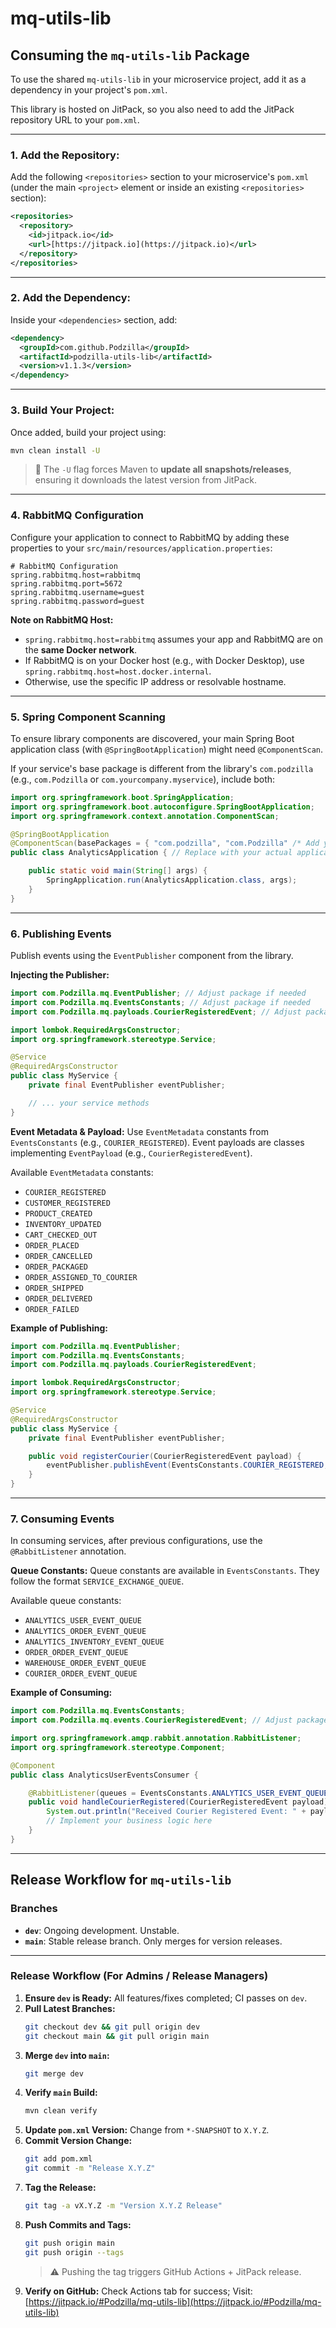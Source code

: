 # mq-utils-lib

## Consuming the `mq-utils-lib` Package

To use the shared `mq-utils-lib` in your microservice project, add it as a dependency in your project's `pom.xml`.

This library is hosted on JitPack, so you also need to add the JitPack repository URL to your `pom.xml`.

---

### 1. **Add the Repository:**

Add the following `<repositories>` section to your microservice's `pom.xml` (under the main `<project>` element or inside an existing `<repositories>` section):

```xml
<repositories>
  <repository>
    <id>jitpack.io</id>
    <url>[https://jitpack.io](https://jitpack.io)</url>
  </repository>
</repositories>
```
---

### 2. **Add the Dependency:**

Inside your `<dependencies>` section, add:

```xml
<dependency>
  <groupId>com.github.Podzilla</groupId>
  <artifactId>podzilla-utils-lib</artifactId>
  <version>v1.1.3</version>
</dependency>
```
---

### 3. **Build Your Project:**

Once added, build your project using:

```bash
mvn clean install -U
```

> 🧠 The `-U` flag forces Maven to **update all snapshots/releases**, ensuring it downloads the latest version from JitPack.

---

### 4. **RabbitMQ Configuration**

Configure your application to connect to RabbitMQ by adding these properties to your `src/main/resources/application.properties`:

```properties
# RabbitMQ Configuration
spring.rabbitmq.host=rabbitmq
spring.rabbitmq.port=5672
spring.rabbitmq.username=guest
spring.rabbitmq.password=guest
```

**Note on RabbitMQ Host:**
* `spring.rabbitmq.host=rabbitmq` assumes your app and RabbitMQ are on the **same Docker network**.
* If RabbitMQ is on your Docker host (e.g., with Docker Desktop), use `spring.rabbitmq.host=host.docker.internal`.
* Otherwise, use the specific IP address or resolvable hostname.

---

### 5. **Spring Component Scanning**

To ensure library components are discovered, your main Spring Boot application class (with `@SpringBootApplication`) might need `@ComponentScan`.

If your service's base package is different from the library's `com.podzilla` (e.g., `com.Podzilla` or `com.yourcompany.myservice`), include both:

```java
import org.springframework.boot.SpringApplication;
import org.springframework.boot.autoconfigure.SpringBootApplication;
import org.springframework.context.annotation.ComponentScan;

@SpringBootApplication
@ComponentScan(basePackages = { "com.podzilla", "com.Podzilla" /* Add your service's base package here if different */ })
public class AnalyticsApplication { // Replace with your actual application class name

    public static void main(String[] args) {
        SpringApplication.run(AnalyticsApplication.class, args);
    }
}
```

---

### 6. **Publishing Events**

Publish events using the `EventPublisher` component from the library.

**Injecting the Publisher:**

```java
import com.Podzilla.mq.EventPublisher; // Adjust package if needed
import com.Podzilla.mq.EventsConstants; // Adjust package if needed
import com.Podzilla.mq.payloads.CourierRegisteredEvent; // Adjust package if needed

import lombok.RequiredArgsConstructor;
import org.springframework.stereotype.Service;

@Service
@RequiredArgsConstructor
public class MyService {
    private final EventPublisher eventPublisher;

    // ... your service methods
}
```

**Event Metadata & Payload:**
Use `EventMetadata` constants from `EventsConstants` (e.g., `COURIER_REGISTERED`). Event payloads are classes implementing `EventPayload` (e.g., `CourierRegisteredEvent`).

Available `EventMetadata` constants:
* `COURIER_REGISTERED`
* `CUSTOMER_REGISTERED`
* `PRODUCT_CREATED`
* `INVENTORY_UPDATED`
* `CART_CHECKED_OUT`
* `ORDER_PLACED`
* `ORDER_CANCELLED`
* `ORDER_PACKAGED`
* `ORDER_ASSIGNED_TO_COURIER`
* `ORDER_SHIPPED`
* `ORDER_DELIVERED`
* `ORDER_FAILED`

**Example of Publishing:**

```java
import com.Podzilla.mq.EventPublisher;
import com.Podzilla.mq.EventsConstants;
import com.Podzilla.mq.payloads.CourierRegisteredEvent;

import lombok.RequiredArgsConstructor;
import org.springframework.stereotype.Service;

@Service
@RequiredArgsConstructor
public class MyService {
    private final EventPublisher eventPublisher;

    public void registerCourier(CourierRegisteredEvent payload) {
        eventPublisher.publishEvent(EventsConstants.COURIER_REGISTERED, payload);
    }
}
```

---

### 7. **Consuming Events**

In consuming services, after previous configurations, use the `@RabbitListener` annotation.

**Queue Constants:**
Queue constants are available in `EventsConstants`. They follow the format `SERVICE_EXCHANGE_QUEUE`.

Available queue constants:
* `ANALYTICS_USER_EVENT_QUEUE`
* `ANALYTICS_ORDER_EVENT_QUEUE`
* `ANALYTICS_INVENTORY_EVENT_QUEUE`
* `ORDER_ORDER_EVENT_QUEUE`
* `WAREHOUSE_ORDER_EVENT_QUEUE`
* `COURIER_ORDER_EVENT_QUEUE`

**Example of Consuming:**

```java
import com.Podzilla.mq.EventsConstants;
import com.Podzilla.mq.events.CourierRegisteredEvent; // Adjust package if needed

import org.springframework.amqp.rabbit.annotation.RabbitListener;
import org.springframework.stereotype.Component;

@Component
public class AnalyticsUserEventsConsumer {

    @RabbitListener(queues = EventsConstants.ANALYTICS_USER_EVENT_QUEUE)
    public void handleCourierRegistered(CourierRegisteredEvent payload) {
        System.out.println("Received Courier Registered Event: " + payload);
        // Implement your business logic here
    }
}
```

---

## Release Workflow for `mq-utils-lib`

### Branches

* **`dev`**: Ongoing development. Unstable.
* **`main`**: Stable release branch. Only merges for version releases.

---

### Release Workflow (For Admins / Release Managers)

1.  **Ensure `dev` is Ready:** All features/fixes completed; CI passes on `dev`.
2.  **Pull Latest Branches:**
    ```bash
    git checkout dev && git pull origin dev
    git checkout main && git pull origin main
    ```
3.  **Merge `dev` into `main`:**
    ```bash
    git merge dev
    ```
4.  **Verify `main` Build:**
    ```bash
    mvn clean verify
    ```
5.  **Update `pom.xml` Version:** Change from `*-SNAPSHOT` to `X.Y.Z`.
6.  **Commit Version Change:**
    ```bash
    git add pom.xml
    git commit -m "Release X.Y.Z"
    ```
7.  **Tag the Release:**
    ```bash
    git tag -a vX.Y.Z -m "Version X.Y.Z Release"
    ```
8.  **Push Commits and Tags:**
    ```bash
    git push origin main
    git push origin --tags
    ```
    > ⚠️ Pushing the tag triggers GitHub Actions + JitPack release.
9.  **Verify on GitHub:** Check Actions tab for success; Visit: [https://jitpack.io/#Podzilla/mq-utils-lib](https://jitpack.io/#Podzilla/mq-utils-lib)
